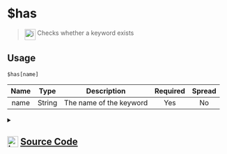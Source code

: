 # $has
> <img align="top" src="https://upload.wikimedia.org/wikipedia/commons/thumb/e/e4/Infobox_info_icon.svg/160px-Infobox_info_icon.svg.png?20150409153300" alt="image" width="25" height="auto"> Checks whether a keyword exists
## Usage
```
$has[name]
```
| Name | Type | Description | Required | Spread
| :---: | :---: | :---: | :---: | :---: |
name | String | The name of the keyword | Yes | No
<details>
<summary>
    
## <img align="top" src="https://cdn4.iconfinder.com/data/icons/iconsimple-logotypes/512/github-512.png" alt="image" width="25" height="auto">  [Source Code](https://github.com/tryforge/ForgeScript-V2/blob/main/src/native/has.ts)
    
</summary>
    
```ts
import { ArgType, NativeFunction, Return } from "../structures"

export default new NativeFunction({
    name: "$has",
    description: "Checks whether a keyword exists",
    brackets: true,
    unwrap: true,
    args: [
        {
            name: "name",
            description: "The name of the keyword",
            rest: false,
            type: ArgType.String,
            required: true
        }
    ],
    execute(ctx, [ name ]) {
        return Return.success(ctx.hasKeyword(name))
    },
})
```
    
</details>